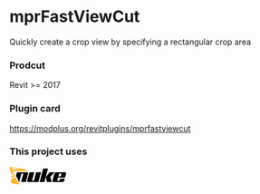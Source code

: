 # mprFastViewCut
Quickly create a crop view by specifying a rectangular crop area
### Prodcut ###
Revit >= 2017
### Plugin card ###
https://modplus.org/revitplugins/mprfastviewcut
### This project uses

[<img align="left" src="https://raw.githubusercontent.com/ModPlus-Software/Documentation/master/Images/nuke-logo-small.png" />](https://nuke.build/)
